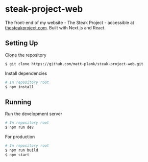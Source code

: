 # steak-project-web

The front-end of my website - The Steak Project - accessible at [thesteakproject.com](https://thesteakproject.com). Built with Next.js and React.

## Setting Up

Clone the repository

```bash
$ git clone https://github.com/matt-plank/steak-project-web.git
```

Install dependencies

```bash
# In repository root
$ npm install
```

## Running

Run the development server

```bash
# In repository root
$ npm run dev
```

For production

```bash
# In repository root
$ npm run build
$ npm start
```
